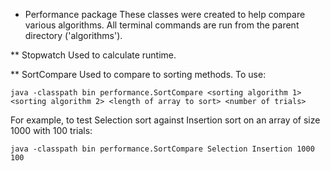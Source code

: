 * Performance package
These classes were created to help compare various algorithms. All terminal commands are run from the parent directory ('algorithms').

** Stopwatch
Used to calculate runtime.

** SortCompare
Used to compare to sorting methods. To use:
```
java -classpath bin performance.SortCompare <sorting algorithm 1> <sorting algorithm 2> <length of array to sort> <number of trials>
```
For example, to test Selection sort against Insertion sort on an array of size 1000 with 100 trials:
```
java -classpath bin performance.SortCompare Selection Insertion 1000 100
```
